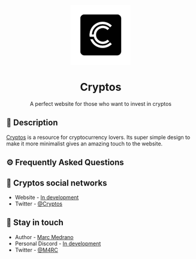 <p align="center">
  <a href="https://elmarcz.github.io/Cryptos/" target="blank"><img src="https://raw.githubusercontent.com/elmarcz/Cryptos/main/Cryptos.png" width="160" alt="Dot Logo" /></a>
  <h1 align="center" href="https://elmarcz.github.io/Cryptos/">Cryptos</h1>
</p>
<p align="center">A perfect website for those who want to invest in cryptos</p>

## 📝 Description

[Cryptos](https://elmarcz.github.io/Cryptos/) is a resource for cryptocurrency lovers. Its super simple design to make it more minimalist gives an amazing touch to the website.

## ⚙ Frequently Asked Questions

## 💼 Cryptos social networks

- Website - [In development](https://elmarcz.github.io/Cryptos/)
- Twitter - [@Cryptos](https://twitter.com/Deathland)

## 📙 Stay in touch

- Author - [Marc Medrano](https://www.flowcode.com/page/elmarc)
- Personal Discord - [In development](https://discord.gg/qBXUtT8Kte)
- Twitter - [@M4RC](https://twitter.com/MarcMedrano15)
